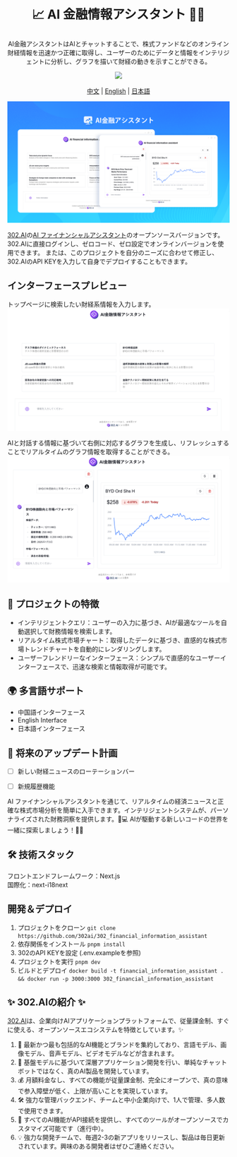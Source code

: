 # <p align="center">📈 AI 金融情報アシスタント 🚀✨</p>

<p align="center">AI金融アシスタントはAIとチャットすることで、株式ファンドなどのオンライン財経情報を迅速かつ正確に取得し、ユーザーのためにデータと情報をインテリジェントに分析し、グラフを描いて財経の動きを示すことができる。</p>

<p align="center"><a href="https://302.ai/ja/tools/finance/" target="blank"><img src="https://file.302.ai/gpt/imgs/github/20250102/72a57c4263944b73bf521830878ae39a.png" /></a></p >

<p align="center"><a href="README_zh.md">中文</a> | <a href="README.md">English</a> | <a href="README_ja.md">日本語</a></p>

![](docs/302_AI_Financial_Information_Assistant_jp.png)    

[302.AI](https://302.ai/ja/)の[AI ファイナンシャルアシスタント](https://302.ai/ja/tools/finance/)のオープンソースバージョンです。
302.AIに直接ログインし、ゼロコード、ゼロ設定でオンラインバージョンを使用できます。
または、このプロジェクトを自分のニーズに合わせて修正し、302.AIのAPI KEYを入力して自身でデプロイすることもできます。

## インターフェースプレビュー
トップページに検索したい財経系情報を入力します。
![](docs/302_AI_Financial_Information_Assistant_jp_screenshot_01.png)

AIと対話する情報に基づいて右側に対応するグラフを生成し、リフレッシュすることでリアルタイムのグラフ情報を取得することができる。
![](docs/302_AI_Financial_Information_Assistant_jp_screenshot_02.png)

## 📐 プロジェクトの特徴
- インテリジェントクエリ：ユーザーの入力に基づき、AIが最適なツールを自動選択して財務情報を検索します。
- リアルタイム株式市場チャート：取得したデータに基づき、直感的な株式市場トレンドチャートを自動的にレンダリングします。
- ユーザーフレンドリーなインターフェース：シンプルで直感的なユーザーインターフェースで、迅速な検索と情報取得が可能です。

## 🌍 多言語サポート
- 中国語インターフェース
- English Interface
- 日本語インターフェース

## 🚩 将来のアップデート計画
- [ ] 新しい財経ニュースのローテーションバー
- [ ] 新規履歴機能


AI ファイナンシャルアシスタントを通じて、リアルタイムの経済ニュースと正確な株式市場分析を簡単に入手できます。インテリジェントシステムが、パーソナライズされた財務洞察を提供します。🎉💻 AIが駆動する新しいコードの世界を一緒に探索しましょう！🌟🚀

## 🛠️ 技術スタック
フロントエンドフレームワーク：Next.js <br>
国際化：next-i18next <br>

## 開発＆デプロイ
1. プロジェクトをクローン `git clone https://github.com/302ai/302_financial_information_assistant`
2. 依存関係をインストール `pnpm install`
3. 302のAPI KEYを設定 (.env.exampleを参照)
4. プロジェクトを実行 `pnpm dev`
5. ビルドとデプロイ `docker build -t financial_information_assistant . && docker run -p 3000:3000 302_financial_information_assistant`

## ✨ 302.AIの紹介 ✨
[302.AI](https://302.ai)は、企業向けAIアプリケーションプラットフォームで、従量課金制、すぐに使える、オープンソースエコシステムを特徴としています。✨
1. 🧠 最新かつ最も包括的なAI機能とブランドを集約しており、言語モデル、画像モデル、音声モデル、ビデオモデルなどが含まれます。
2. 🚀 基盤モデルに基づいて深層アプリケーション開発を行い、単純なチャットボットではなく、真のAI製品を開発しています。
3. 💰 月額料金なし、すべての機能が従量課金制、完全にオープンで、真の意味で参入障壁が低く、上限が高いことを実現しています。
4. 🛠 強力な管理バックエンド、チームと中小企業向けで、1人で管理、多人数で使用できます。
5. 🔗 すべてのAI機能がAPI接続を提供し、すべてのツールがオープンソースでカスタマイズ可能です（進行中）。
6. 💡 強力な開発チームで、毎週2-3の新アプリをリリースし、製品は毎日更新されています。興味のある開発者はぜひご連絡ください。
